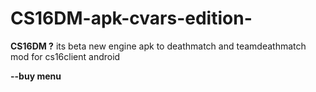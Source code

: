 # CS16DM-apk-cvars-edition-

**CS16DM ?**
its beta new engine apk to deathmatch and teamdeathmatch mod for cs16client android

**--buy menu**
